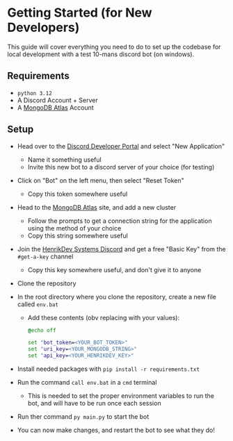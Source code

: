 # Getting Started (for New Developers)

This guide will cover everything you need to do to set up the codebase for local development with a test 10-mans discord bot (on windows).

## Requirements

- `python 3.12`
- A Discord Account + Server
- A [MongoDB Atlas](https://www.mongodb.com/try?tck=community_atlas_ct) Account

## Setup

- Head over to the [Discord Developer Portal](https://discord.com/developers/applications) and select "New Application"
  - Name it something useful
  - Invite this new bot to a discord server of your choice (for testing)
- Click on "Bot" on the left menu, then select "Reset Token"
  - Copy this token somewhere useful
- Head to the [MongoDB Atlas](https://www.mongodb.com/try?tck=community_atlas_ct) site, and add a new cluster
  - Follow the prompts to get a connection string for the application using the method of your choice
  - Copy this string somewhere useful
- Join the [HenrikDev Systems Discord](https://discord.com/invite/henrikdev-systems-704231681309278228) and get a free "Basic Key" from the `#get-a-key` channel
  - Copy this key somewhere useful, and don't give it to anyone
- Clone the repository
- In the root directory where you clone the repository, create a new file called `env.bat`
  - Add these contents (obv replacing with your values):

    ```cmd
    @echo off
    
    set "bot_token=<YOUR_BOT_TOKEN>"
    set "uri_key=<YOUR_MONGODB_STRING>"
    set "api_key=<YOUR_HENRIKDEV_KEY>"
    ```

- Install needed packages with `pip install -r requirements.txt`
- Run the command `call env.bat` in a `cmd` terminal
  - This is needed to set the proper environment variables to run the bot, and will have to be run once each session
- Run ther command `py main.py` to start the bot
- You can now make changes, and restart the bot to see what they do!
